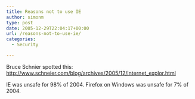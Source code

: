 ```yaml
---
title: Reasons not to use IE
author: simonm
type: post
date: 2005-12-29T22:04:17+00:00
url: /reasons-not-to-use-ie/
categories:
  - Security

---
```

Bruce Schnier spotted this: <http://www.schneier.com/blog/archives/2005/12/internet_explor.html>
  
IE was unsafe for 98% of 2004. Firefox on Windows was unsafe for 7% of 2004.